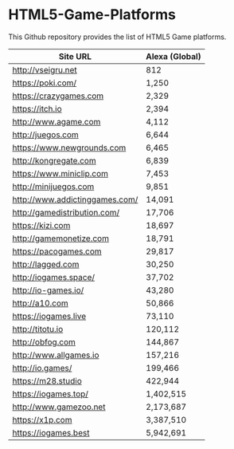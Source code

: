 # HTML5-Game-Platforms
This Github repository provides the list of HTML5 Game platforms.

| Site URL  | Alexa (Global) |
| ------------- | ------------- |
| http://vseigru.net  | 812  |
| https://poki.com/  | 1,250  |
| https://crazygames.com  | 2,329  |
| https://itch.io  | 2,394  |
| http://www.agame.com  | 4,112  |
| http://juegos.com  | 6,644  |
| https://www.newgrounds.com  | 6,465  |
| http://kongregate.com  | 6,839  |
| https://www.miniclip.com  | 7,453  |
| http://minijuegos.com  | 9,851  |
| http://www.addictinggames.com/  | 14,091  |
| http://gamedistribution.com/ | 17,706  |
| https://kizi.com  | 18,697  |
| http://gamemonetize.com  | 18,791  |
| https://pacogames.com  | 29,817  |
| http://lagged.com  | 30,250  |
| http://iogames.space/  | 37,702  |
| http://io-games.io/ | 43,280  |
| http://a10.com  | 50,866  |
| https://iogames.live | 73,110  |
| http://titotu.io  | 120,112  |
| http://obfog.com  | 144,867  |
| http://www.allgames.io  | 157,216  |
| http://io.games/  | 199,466  |
| https://m28.studio  | 422,944  |
| https://iogames.top/  | 1,402,515  |
| http://www.gamezoo.net  | 2,173,687  |
| https://x1p.com  | 3,387,510  |
| https://iogames.best  | 5,942,691  |
